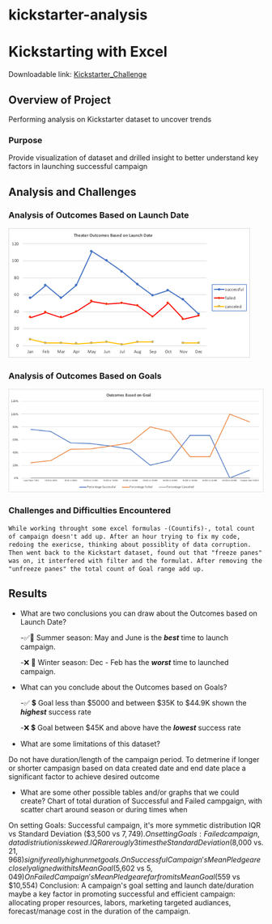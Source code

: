 # kickstarter-analysis


# Kickstarting with Excel
Downloadable link: [Kickstarter_Challenge](https://github.com/aimeeyen/kickstarter-analysis/blob/main/Kickstarter_Challenge.xlsx)

## Overview of Project
Performing analysis on Kickstarter dataset to uncover trends 

### Purpose
Provide visualization of dataset and drilled insight to better understand key factors in launching successful campaign

## Analysis and Challenges

### Analysis of Outcomes Based on Launch Date
![Theater_Outcomes_vs_Launch](https://github.com/aimeeyen/kickstarter-analysis/blob/main/Theater_Outcomes_vs_Launch.png)
### Analysis of Outcomes Based on Goals

![Outcomes_vs_Goals](https://github.com/aimeeyen/kickstarter-analysis/blob/main/Outcomes_vs_Goals.png)
### Challenges and Difficulties Encountered
    While working throught some excel formulas -(Countifs)-, total count of campaign doesn't add up. After an hour trying to fix my code, redoing the exericse, thinking about possiblity of data corruption. Then went back to the Kickstart dataset, found out that "freeze panes" was on, it interfered with filter and the formulat. After removing the "unfreeze panes" the total count of Goal range add up.
## Results

- What are two conclusions you can draw about the Outcomes based on Launch Date?
 
    -:white_check_mark::date: Summer season: May and June is the ***best*** time to launch campaign.

    -:x: :date:               Winter season: Dec - Feb has the ***worst*** time to launched campaign.  


- What can you conclude about the Outcomes based on Goals?

    -:white_check_mark: :heavy_dollar_sign: Goal less than $5000 and between $35K to $44.9K shown the ***highest*** success rate

    -:x: :heavy_dollar_sign: Goal between $45K and above have the ***lowest*** success rate


- What are some limitations of this dataset?
 
 
Do not have duration/length of the campaign period. To detmerine if longer or shorter campasign based on data created date and end date place a significant factor to achieve desired outcome


- What are some other possible tables and/or graphs that we could create?
   Chart of total duration of Successful and Failed campgaign, with scatter chart around season or during times when 


On setting Goals: Successful campaign, it's more symmetic distribution IQR vs Standard Deviation ($3,500 vs $7,749).
On setting Goals: Failed campaign, data distriution is skewed. IQR are rougly 3 times the Standard Deviation ($8,000 vs. $21,968) signify really high unmet goals.
On Successful Campaign's Mean Pledge are closely aligned with its Mean Goal ($5,602 vs $5,049)
On Failed Campaign's Mean Pledge are far from its Mean Goal ($559 vs $10,554)
Conclusion: A campaign's goal setting and launch date/duration maybe a key factor in promoting successful and efficient campaign: allocating proper resources, labors, marketing targeted audiances, forecast/manage cost in the duration of the campaign.
